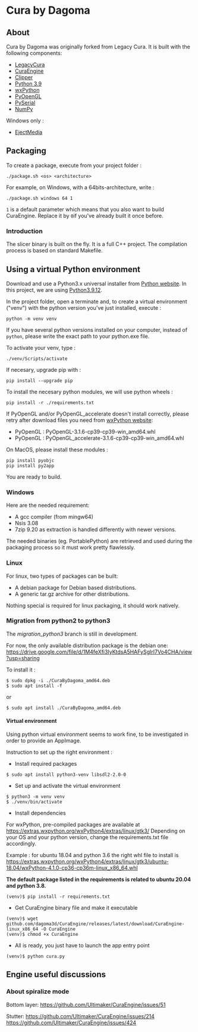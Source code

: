 # Cura by Dagoma
## About

Cura by Dagoma was originally forked from Legacy Cura.
It is built with the following components:
- [LegacyCura](https://github.com/daid/LegacyCura)
- [CuraEngine](https://github.com/Ultimaker/CuraEngine)
- [Clipper](http://www.angusj.com/delphi/clipper.php)
- [Python 3.9](http://python.org/)
- [wxPython](http://www.wxpython.org/)
- [PyOpenGL](http://pyopengl.sourceforge.net/)
- [PySerial](http://pyserial.sourceforge.net/)
- [NumPy](http://www.numpy.org/)

Windows only :
- [EjectMedia](http://www.uwe-sieber.de/english.html)

## Packaging
To create a package, execute from your project folder :
```
./package.sh <os> <architecture>
```
For example, on Windows, with a 64bits-architecture, write :
```
./package.sh windows 64 1
```
```1``` is a default parameter which means that you also want to build CuraEngine. Replace it by ```0```if you've already built it once before.

### Introduction
The slicer binary is built on the fly. It is a full C++ project. The compilation process is based on standard Makefile.

## Using a virtual Python environment

Download and use a Python3.x universal installer from [Python website](https://www.python.org/downloads). In this project, we are using [Python3.9.12](https://www.python.org/ftp/python/3.9.12/python-3.9.12-macos11.pkg).

In the project folder, open a terminate and, to create a virtual environment ("venv") with the python version you've just installed, execute :
```
python -m venv venv
```
If you have several python versions installed on your computer, instead of ```python```, please write the exact path to your python.exe file.

To activate your venv, type :
```
./venv/Scripts/activate
```
If necesary, upgrade pip with :
```
pip install --upgrade pip
```
To install the necesary python modules, we will use python wheels :
```
pip install -r ./requirements.txt
```
If PyOpenGL and/or PyOpenGL_accelerate doesn't install correctly, please retry after download files you need from [wxPython website](https://pypi.org/project/wxPython/#files):
- PyOpenGL : PyOpenGL-3.1.6-cp39-cp39-win_amd64.whl
- PyOpenGL : PyOpenGL_accelerate-3.1.6-cp39-cp39-win_amd64.whl

On MacOS, please install these modules :
```
pip install pyobjc
pip install py2app
```

You are ready to build.

### Windows
Here are the needed requirement:
- A gcc compiler (from mingw64)
- Nsis 3.08
- 7zip 9.20 as extraction is handled differently with newer versions.

The needed binaries (eg. PortablePython) are retrieved and used during the packaging process so it must work pretty flawlessly.


### Linux
For linux, two types of packages can be built:
- A debian package for Debian based distributions.
- A generic tar.gz archive for other distributions.

Nothing special is required for linux packaging, it should work natively.

### Migration from python2 to python3
The _migration_python3_ branch is still in development.

For now, the only available distribution package is the debian one:
https://drive.google.com/file/d/1M4feXfi3IyKtdsA5HAFySgIrI7Vo4CHA/view?usp=sharing

To install it :
```
$ sudo dpkg -i ./CuraByDagoma_amd64.deb
$ sudo apt install -f
```
or
```
$ sudo apt install ./CuraByDagoma_amd64.deb
```

#### Virtual environment
Using python virtual environment seems to work fine, to be investigated in order to provide an AppImage.

Instruction to set up the right environment :

- Install required packages

```
$ sudo apt install python3-venv libsdl2-2.0-0

```

- Set up and activate the virtual environment

```
$ python3 -m venv venv
$ ./venv/bin/activate
```

- Install dependencies

For wxPython, pre-compiled packages are available at https://extras.wxpython.org/wxPython4/extras/linux/gtk3/
Depending on your OS and your python version, change the requirements.txt file accordingly.

Example : for ubuntu 18.04 and python 3.6 the right whl file to install is https://extras.wxpython.org/wxPython4/extras/linux/gtk3/ubuntu-18.04/wxPython-4.1.0-cp36-cp36m-linux_x86_64.whl

**The default package listed in the requirements is related to ubuntu 20.04 and python 3.8.**

```
(venv)$ pip install -r requirements.txt
```

- Get CuraEngine binary file and make it executable
```
(venv)$ wget github.com/dagoma3d/CuraEngine/releases/latest/download/CuraEngine-linux_x86_64 -O CuraEngine
(venv)$ chmod +x CuraEngine
```

- All is ready, you just have to launch the app entry point
```
(venv)$ python cura.py
```

## Engine useful discussions

### About spiralize mode

Bottom layer:
https://github.com/Ultimaker/CuraEngine/issues/51

Stutter:
https://github.com/Ultimaker/CuraEngine/issues/214
https://github.com/Ultimaker/CuraEngine/issues/424
